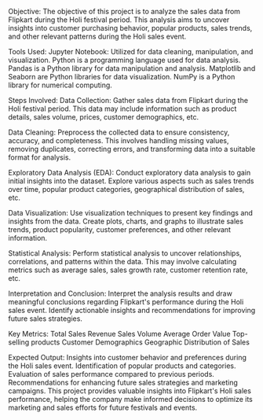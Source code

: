 Objective:
  The objective of this project is to analyze the sales data from Flipkart during the Holi festival period. This analysis aims to uncover insights into customer    purchasing behavior, popular products, sales trends, and other relevant patterns during the Holi sales event.

Tools Used:
  Jupyter Notebook: Utilized for data cleaning, manipulation, and visualization.
  Python is a programming language used for data analysis.
  Pandas is a Python library for data manipulation and analysis.
  Matplotlib and Seaborn are Python libraries for data visualization.
  NumPy is a Python library for numerical computing.

Steps Involved:
  Data Collection: Gather sales data from Flipkart during the Holi festival period. This data may include information such as product details, sales volume,        prices, customer demographics, etc.

  Data Cleaning: Preprocess the collected data to ensure consistency, accuracy, and completeness. This involves handling missing values, removing duplicates,       correcting errors, and transforming data into a suitable format for analysis.

  Exploratory Data Analysis (EDA): Conduct exploratory data analysis to gain initial insights into the dataset. Explore various aspects such as sales trends over   time, popular product categories, geographical distribution of sales, etc.

  Data Visualization: Use visualization techniques to present key findings and insights from the data. Create plots, charts, and graphs to illustrate sales         trends, product popularity, customer preferences, and other relevant information.

  Statistical Analysis: Perform statistical analysis to uncover relationships, correlations, and patterns within the data. This may involve calculating metrics     such as average sales, sales growth rate, customer retention rate, etc.

  Interpretation and Conclusion: Interpret the analysis results and draw meaningful conclusions regarding Flipkart's performance during the Holi sales event.       Identify actionable insights and recommendations for improving future sales strategies.

Key Metrics:
  Total Sales Revenue
  Sales Volume
  Average Order Value
  Top-selling products
  Customer Demographics
  Geographic Distribution of Sales

Expected Output:
  Insights into customer behavior and preferences during the Holi sales event.
  Identification of popular products and categories.
  Evaluation of sales performance compared to previous periods.
  Recommendations for enhancing future sales strategies and marketing campaigns.
This project provides valuable insights into Flipkart's Holi sales performance, helping the company make informed decisions to optimize its marketing and sales efforts for future festivals and events.

